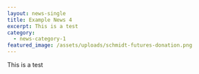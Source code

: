 ```yaml
---
layout: news-single
title: Example News 4
excerpt: This is a test
category:
  - news-category-1
featured_image: /assets/uploads/schmidt-futures-donation.png
---
```

This is a test